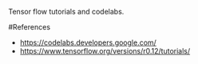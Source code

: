 Tensor flow tutorials and codelabs.

#References

* https://codelabs.developers.google.com/
* https://www.tensorflow.org/versions/r0.12/tutorials/
